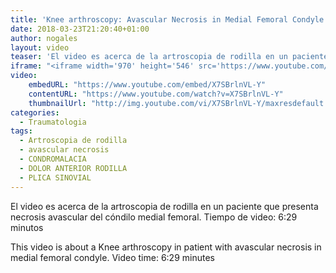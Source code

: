 ```yaml
---
title: 'Knee arthroscopy: Avascular Necrosis in Medial Femoral Condyle'
date: 2018-03-23T21:20:40+01:00
author: nogales
layout: video
teaser: 'El video es acerca de la artroscopia de rodilla en un paciente que presenta necrosis avascular del cóndilo medial femoral.'
iframe: "<iframe width='970' height='546' src='https://www.youtube.com/embed/X7SBrlnVL-Y' frameborder='0' allowfullscreen></iframe>"
video:
    embedURL: "https://www.youtube.com/embed/X7SBrlnVL-Y"
    contentURL: "https://www.youtube.com/watch?v=X7SBrlnVL-Y"
    thumbnailUrl: "http://img.youtube.com/vi/X7SBrlnVL-Y/maxresdefault.jpg"
categories:
  - Traumatologia
tags:
  - Artroscopia de rodilla
  - avascular necrosis
  - CONDROMALACIA
  - DOLOR ANTERIOR RODILLA
  - PLICA SINOVIAL
---
```

El video es acerca de la artroscopia de rodilla en un paciente que presenta necrosis avascular del cóndilo medial femoral.
Tiempo de video: 6:29 minutos

This video is about a Knee arthroscopy in patient with avascular necrosis in medial femoral condyle.
Video time: 6:29 minutes